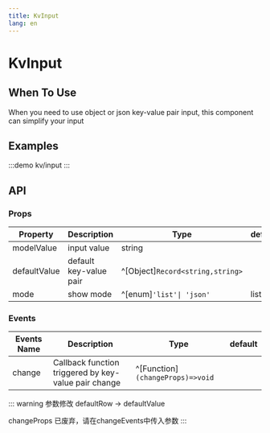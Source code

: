 ```yaml
---
title: KvInput
lang: en
---
```

# KvInput

## When To Use

When you need to use object or json key-value pair input, this component can simplify your input

## Examples

:::demo
kv/input
:::

## API

### Props

| Property     | Description            | Type                             | default |
| ------------ | ---------------------- | -------------------------------- | ------- |
| modelValue   | input value            | string                           |         |
| defaultValue | default key-value pair | ^[Object]`Record<string,string>` |         |
| mode         | show mode              | ^[enum]`'list'\| 'json'`         | list    |

### Events

| Events Name | Description                                          | Type                             | default |
| ----------- | ---------------------------------------------------- | -------------------------------- | ------- |
| change      | Callback function triggered by key-value pair change | ^[Function]`(changeProps)=>void` |         |

::: warning 参数修改
defaultRow -> defaultValue

changeProps 已废弃，请在changeEvents中传入参数
:::
